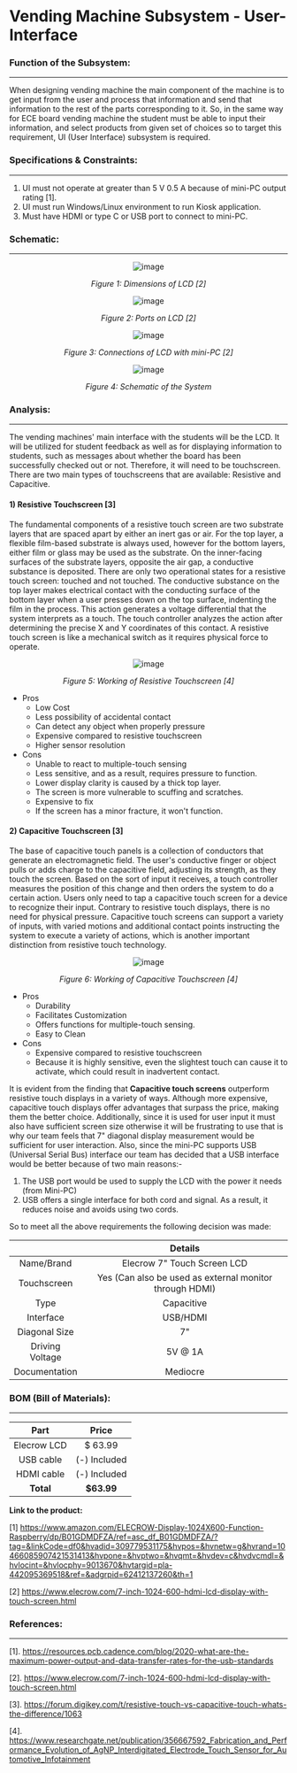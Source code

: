 # Vending Machine Subsystem - User-Interface
### Function of the Subsystem:
---
When designing vending machine the main component of the machine is to get input from the user and process that information and send that information to the rest of the parts corresponding to it. So, in the same way for ECE board vending machine the student must be able to input their information, and select products from given set of  choices so to target this requirement, UI (User Interface) subsystem is required.
 
### Specifications & Constraints:
---
 
  1. UI must not operate at greater than 5 V 0.5 A because of mini-PC output rating [1].
  2. UI must run Windows/Linux environment to run Kiosk application.
  3. Must have HDMI or type C or USB port to connect to mini-PC.
 
### Schematic:
---

<div align="center">  
  
![image](https://user-images.githubusercontent.com/101990738/203437345-1d371ec5-7c23-4b43-86b6-ec64e5d2023c.png)
  
_Figure 1: Dimensions of LCD [2]_
  
![image](https://user-images.githubusercontent.com/101990738/203420602-62791559-bc8c-4834-87f6-5370614b598a.png)
  
_Figure 2: Ports on LCD [2]_

![image](https://user-images.githubusercontent.com/101990738/203436487-dcc3a30c-626c-4406-9c1c-32b90ba2831c.png)
  
_Figure 3: Connections of LCD with mini-PC [2]_
  
 ![image](https://user-images.githubusercontent.com/101990738/214427528-1e055347-bf93-408f-95fb-df147eb98fa9.png)
  
_Figure 4: Schematic of the System_

<div align="left"> 

### Analysis:
---
 
The vending machines' main interface with the students will be the LCD. It will be utilized for student feedback as well as for displaying information to students, such as messages about whether the board has been successfully checked out or not. Therefore, it will need to be touchscreen. There are two main types of touchscreens that are available: Resistive and Capacitive. 
 
#### 1) Resistive Touchscreen [3]
  
The fundamental components of a resistive touch screen are two substrate layers that are spaced apart by either an inert gas or air. For the top layer, a flexible film-based substrate is always used, however for the bottom layers, either film or glass may be used as the substrate. On the inner-facing surfaces of the substrate layers, opposite the air gap, a conductive substance is deposited. There are only two operational states for a resistive touch screen: touched and not touched. The conductive substance on the top layer makes electrical contact with the conducting surface of the bottom layer when a user presses down on the top surface, indenting the film in the process. This action generates a voltage differential that the system interprets as a touch. The touch controller analyzes the action after determining the precise X and Y coordinates of this contact. A resistive touch screen is like a mechanical switch as it requires physical force to operate.
  
<div align="center"> 
 
![image](https://user-images.githubusercontent.com/101990738/214468780-78a23f78-cd7d-4418-8cc7-d51eb093ecf4.png)
  
 _Figure 5: Working of Resistive Touchscreen [4]_
  
 <div align="left"> 
   
  - Pros
    - Low Cost
    - Less possibility of accidental contact
    - Can detect any object when properly pressure
    - Expensive compared to resistive touchscreen
    - Higher sensor resolution
- Cons
    - Unable to react to multiple-touch sensing
    - Less sensitive, and as a result, requires pressure to function.
    - Lower display clarity is caused by a thick top layer.
    - The screen is more vulnerable to scuffing and scratches.
    - Expensive to fix
    - If the screen has a minor fracture, it won't function.

#### 2) Capacitive Touchscreen [3]
  
The base of capacitive touch panels is a collection of conductors that generate an electromagnetic field. The user's conductive finger or object pulls or adds charge to the capacitive field, adjusting its strength, as they touch the screen. Based on the sort of input it receives, a touch controller measures the position of this change and then orders the system to do a certain action. Users only need to tap a capacitive touch screen for a device to recognize their input. Contrary to resistive touch displays, there is no need for physical pressure. Capacitive touch screens can support a variety of inputs, with varied motions and additional contact points instructing the system to execute a variety of actions, which is another important distinction from resistive touch technology.
     
<div align="center"> 
  
![image](https://user-images.githubusercontent.com/101990738/214468983-1e4b5614-ddcf-46fc-92c7-82a9cec24fc7.png)
  
 _Figure 6: Working of Capacitive Touchscreen [4]_
  
 <div align="left"> 
  
 - Pros
    - Durability
    - Facilitates Customization
    - Offers functions for multiple-touch sensing.
    - Easy to Clean
 - Cons
    - Expensive compared to resistive touchscreen
    - Because it is highly sensitive, even the slightest touch can cause it to activate, which could result in inadvertent contact.

It is evident from the finding that **Capacitive touch screens** outperform resistive touch displays in a variety of ways. Although more expensive, capacitive touch displays offer advantages that surpass the price, making them the better choice. Additionally, since it is used for user input it must also have sufficient screen size otherwise it will be frustrating to use that is why our team feels that 7" diagonal display measurement would be sufficient for user interaction. Also, since the mini-PC supports USB (Universal Serial Bus) interface our team has decided that a USB interface would be better because of two main reasons:-

   1. The USB port would be used to supply the LCD with the power it needs (from Mini-PC)
   1. USB offers a single interface for both cord and signal. As a result, it reduces noise and avoids using two cords.
 
So to meet all the above requirements the following decision was made:

<div align="center"> 
  
|                 |    Details                                              |
|:---------------:|:-------------------------------------------------------:|
| Name/Brand      | Elecrow 7" Touch Screen LCD                             |
| Touchscreen     | Yes (Can also be used as external monitor through HDMI) |
| Type            | Capacitive                                              |
| Interface       | USB/HDMI                                                |
| Diagonal Size   | 7"                                                      |
| Driving Voltage | 5V @ 1A                                                 |
| Documentation   | Mediocre                                                |

<div align="left">
  
### BOM (Bill of Materials): 
---
  
<div align="center">
 
|      Part         |    Price             |
|:-----------------:|:--------------------:|
| Elecrow LCD       | $ 63.99              |
| USB cable         | (-) Included         |
| HDMI cable        | (-) Included         |
| **Total**         | **$63.99**           |
 
<div align="left">
  
**Link to the product:**   
  
[1] https://www.amazon.com/ELECROW-Display-1024X600-Function-Raspberry/dp/B01GDMDFZA/ref=asc_df_B01GDMDFZA/?tag=&linkCode=df0&hvadid=309779531175&hvpos=&hvnetw=g&hvrand=10466085907421531413&hvpone=&hvptwo=&hvqmt=&hvdev=c&hvdvcmdl=&hvlocint=&hvlocphy=9013670&hvtargid=pla-442095369518&ref=&adgrpid=62412137260&th=1
  
[2] https://www.elecrow.com/7-inch-1024-600-hdmi-lcd-display-with-touch-screen.html
  


### References: 
---
[1]. https://resources.pcb.cadence.com/blog/2020-what-are-the-maximum-power-output-and-data-transfer-rates-for-the-usb-standards
  
[2]. https://www.elecrow.com/7-inch-1024-600-hdmi-lcd-display-with-touch-screen.html
 
[3]. https://forum.digikey.com/t/resistive-touch-vs-capacitive-touch-whats-the-difference/1063
  
[4]. https://www.researchgate.net/publication/356667592_Fabrication_and_Performance_Evolution_of_AgNP_Interdigitated_Electrode_Touch_Sensor_for_Automotive_Infotainment
  

  


